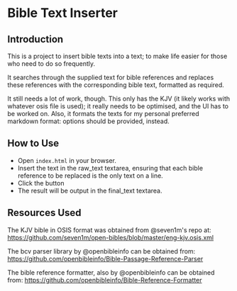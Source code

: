 # Bible Text Inserter

## Introduction

This is a project to insert bible texts into a text; to make life easier for those who need to do so frequently.

It searches through the supplied text for bible references and replaces these references with the corresponding bible text, formatted as required.

It still needs a lot of work, though. This only has the KJV (it likely works with whatever osis file is used); it really needs to be optimised, and the UI has to be worked on. Also, it formats the texts for my personal preferred markdown format: options should be provided, instead.

## How to Use

- Open `index.html` in your browser.
- Insert the text in the raw_text textarea, ensuring that each bible reference to be replaced is the only text on a line.
- Click the button
- The result will be output in the final_text textarea.

## Resources Used

The KJV bible in OSIS format was obtained from @seven1m's repo at: https://github.com/seven1m/open-bibles/blob/master/eng-kjv.osis.xml

The bcv parser library by @openbibleinfo can be obtained from: https://github.com/openbibleinfo/Bible-Passage-Reference-Parser

The bible reference formatter, also by @openbibleinfo can be obtained from: https://github.com/openbibleinfo/Bible-Reference-Formatter

